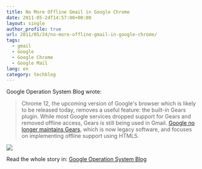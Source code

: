```yaml
---
title: No More Offline Gmail in Google Chrome
date: 2011-05-24T14:57:00+00:00
layout: single
author_profile: true
url: 2011/05/24/no-more-offline-gmail-in-google-chrome/
tags:
  - gmail
  - Google
  - Google Chrome
  - Google Mail
lang: en
category: techblog
---
```

Google Operation System Blog wrote:

> Chrome 12, the upcoming version of Google's browser which is likely to be released today, removes a useful feature: the built-in Gears plugin. While most Google services dropped support for Gears and removed offline access, Gears is still being used in Gmail. [Google no longer maintains Gears](http://gearsblog.blogspot.com/2011/03/stopping-gears.html), which is now legacy software, and focuses on implementing offline support using HTML5.

[![](http://4.bp.blogspot.com/-z1oB9__GXuI/Tdu_wKrMiBI/AAAAAAAAD4k/RRYlVfIQjUc/s400/no-more-offline-gmail-in-chrome.png)](http://4.bp.blogspot.com/-z1oB9__GXuI/Tdu_wKrMiBI/AAAAAAAAD4k/RRYlVfIQjUc/s1600/no-more-offline-gmail-in-chrome.png)

Read the whole story in: [Google Operation System Blog](http://googlesystem.blogspot.com/2011/05/no-more-offline-gmail-in-google-chrome.html)